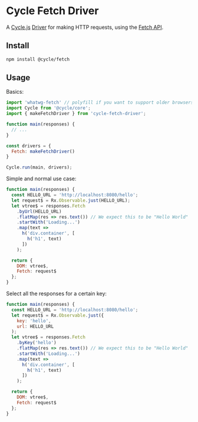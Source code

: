 # Cycle Fetch Driver

A [Cycle.js](http://cycle.js.org) [Driver](http://cycle.js.org/drivers.html) for making HTTP requests, using the [Fetch API](https://fetch.spec.whatwg.org/).

## Install

```sh
npm install @cycle/fetch
```

## Usage

Basics:

```js
import 'whatwg-fetch' // polyfill if you want to support older browsers
import Cycle from '@cycle/core';
import { makeFetchDriver } from 'cycle-fetch-driver';

function main(responses) {
  // ...
}

const drivers = {
  Fetch: makeFetchDriver()
}

Cycle.run(main, drivers);
```

Simple and normal use case:

```js
function main(responses) {
  const HELLO_URL = 'http://localhost:8080/hello';
  let request$ = Rx.Observable.just(HELLO_URL);
  let vtree$ = responses.Fetch
    .byUrl(HELLO_URL)
    .flatMap(res => res.text()) // We expect this to be "Hello World"
    .startWith('Loading...')
    .map(text =>
      h('div.container', [
        h('h1', text)
      ])
    );

  return {
    DOM: vtree$,
    Fetch: request$
  };
}
```

Select all the responses for a certain key:

```js
function main(responses) {
  const HELLO_URL = 'http://localhost:8080/hello';
  let request$ = Rx.Observable.just({
    key: 'hello',
    url: HELLO_URL
  );
  let vtree$ = responses.Fetch
    .byKey('hello')
    .flatMap(res => res.text()) // We expect this to be "Hello World"
    .startWith('Loading...')
    .map(text =>
      h('div.container', [
        h('h1', text)
      ])
    );

  return {
    DOM: vtree$,
    Fetch: request$
  };
}
```
